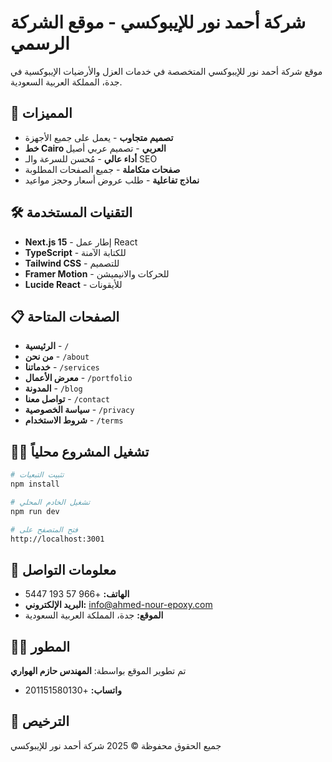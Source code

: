# شركة أحمد نور للإيبوكسي - موقع الشركة الرسمي

موقع شركة أحمد نور للإيبوكسي المتخصصة في خدمات العزل والأرضيات الإيبوكسية في جدة، المملكة العربية السعودية.

## 🚀 المميزات

- **تصميم متجاوب** - يعمل على جميع الأجهزة
- **خط Cairo العربي** - تصميم عربي أصيل
- **أداء عالي** - مُحسن للسرعة والـ SEO
- **صفحات متكاملة** - جميع الصفحات المطلوبة
- **نماذج تفاعلية** - طلب عروض أسعار وحجز مواعيد

## 🛠️ التقنيات المستخدمة

- **Next.js 15** - إطار عمل React
- **TypeScript** - للكتابة الآمنة
- **Tailwind CSS** - للتصميم
- **Framer Motion** - للحركات والانيميشن
- **Lucide React** - للأيقونات

## 📋 الصفحات المتاحة

- **الرئيسية** - `/`
- **من نحن** - `/about`
- **خدماتنا** - `/services`
- **معرض الأعمال** - `/portfolio`
- **المدونة** - `/blog`
- **تواصل معنا** - `/contact`
- **سياسة الخصوصية** - `/privacy`
- **شروط الاستخدام** - `/terms`

## 🏃‍♂️ تشغيل المشروع محلياً

```bash
# تثبيت التبعيات
npm install

# تشغيل الخادم المحلي
npm run dev

# فتح المتصفح على
http://localhost:3001 
```

## 📱 معلومات التواصل

- **الهاتف:** +966 57 193 5447
- **البريد الإلكتروني:** info@ahmed-nour-epoxy.com
- **الموقع:** جدة، المملكة العربية السعودية

## 👨‍💻 المطور

تم تطوير الموقع بواسطة: **المهندس حازم الهواري**
- **واتساب:** +201151580130

## 📄 الترخيص

جميع الحقوق محفوظة © 2025 شركة أحمد نور للإيبوكسي
